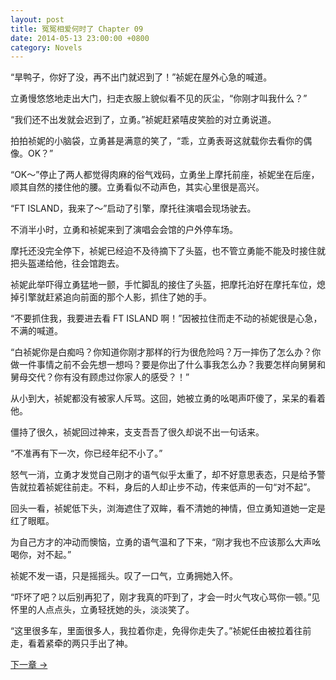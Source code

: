 ```yaml
---
layout: post
title: 冤冤相爱何时了 Chapter 09
date: 2014-05-13 23:00:00 +0800
category: Novels
---
```

“旱鸭子，你好了没，再不出门就迟到了！”祯妮在屋外心急的喊道。

立勇慢悠悠地走出大门，扫走衣服上貌似看不见的灰尘，“你刚才叫我什么？”

“我们还不出发就会迟到了，立勇。”祯妮赶紧嘻皮笑脸的对立勇说道。

拍拍祯妮的小脑袋，立勇甚是满意的笑了，“乖，立勇表哥这就载你去看你的偶像。OK？”

“OK～”停止了两人都觉得肉麻的俗气戏码，立勇坐上摩托前座，祯妮坐在后座，顺其自然的搂住他的腰。立勇看似不动声色，其实心里很是高兴。

“FT ISLAND，我来了～”启动了引擎，摩托往演唱会现场驶去。

不消半小时，立勇和祯妮来到了演唱会会馆的户外停车场。

摩托还没完全停下，祯妮已经迫不及待摘下了头盔，也不管立勇能不能及时接住就把头盔递给他，往会馆跑去。

祯妮此举吓得立勇猛地一颤，手忙脚乱的接住了头盔，把摩托泊好在摩托车位，熄掉引擎就赶紧追向前面的那个人影，抓住了她的手。

“不要抓住我，我要进去看 FT ISLAND 啊！”因被拉住而走不动的祯妮很是心急，不满的喊道。

“白祯妮你是白痴吗？你知道你刚才那样的行为很危险吗？万一摔伤了怎么办？你做一件事情之前不会先想一想吗？要是你出了什么事我怎么办？我要怎样向舅舅和舅母交代？你有没有顾虑过你家人的感受？！”

从小到大，祯妮都没有被家人斥骂。这回，她被立勇的吆喝声吓傻了，呆呆的看着他。

僵持了很久，祯妮回过神来，支支吾吾了很久却说不出一句话来。

“不准再有下一次，你已经年纪不小了。”

怒气一消，立勇才发觉自己刚才的语气似乎太重了，却不好意思表态，只是给予警告就拉着祯妮往前走。不料，身后的人却止步不动，传来低声的一句“对不起”。

回头一看，祯妮低下头，浏海遮住了双眸，看不清她的神情，但立勇知道她一定是红了眼眶。

为自己方才的冲动而懊恼，立勇的语气温和了下来，“刚才我也不应该那么大声吆喝你，对不起。”

祯妮不发一语，只是摇摇头。叹了一口气，立勇拥她入怀。

“吓坏了吧？以后别再犯了，刚才我真的吓到了，才会一时火气攻心骂你一顿。”见怀里的人点点头，立勇轻抚她的头，淡淡笑了。

“这里很多车，里面很多人，我拉着你走，免得你走失了。”祯妮任由被拉着往前走，看着紧牵的两只手出了神。

[下一章 →](/novels/2014/05/14/the-sins-of-love-10.html)
